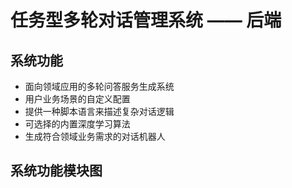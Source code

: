 # 任务型多轮对话管理系统 —— 后端
## 系统功能
- 面向领域应用的多轮问答服务生成系统
- 用户业务场景的自定义配置
- 提供一种脚本语言来描述复杂对话逻辑
- 可选择的内置深度学习算法
- 生成符合领域业务需求的对话机器人

## 系统功能模块图
